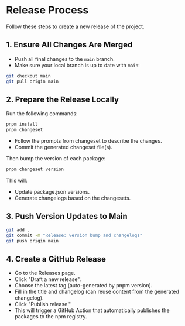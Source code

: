 # Release Process

Follow these steps to create a new release of the project.

## 1. Ensure All Changes Are Merged

- Push all final changes to the `main` branch.
- Make sure your local branch is up to date with `main`:

```bash
git checkout main
git pull origin main
```

## 2. Prepare the Release Locally

Run the following commands:
```bash
pnpm install
pnpm changeset
```
* Follow the prompts from changeset to describe the changes.
* Commit the generated changeset file(s).

Then bump the version of each package:

```bash
pnpm changeset version
```

This will:

* Update package.json versions.
* Generate changelogs based on the changesets.

## 3. Push Version Updates to Main

```bash
git add .
git commit -m "Release: version bump and changelogs"
git push origin main
```

## 4. Create a GitHub Release
* Go to the Releases page.
* Click "Draft a new release".
* Choose the latest tag (auto-generated by pnpm version).
* Fill in the title and changelog (can reuse content from the generated changelog).
* Click "Publish release."
* This will trigger a GitHub Action that automatically publishes the packages to the npm registry.
